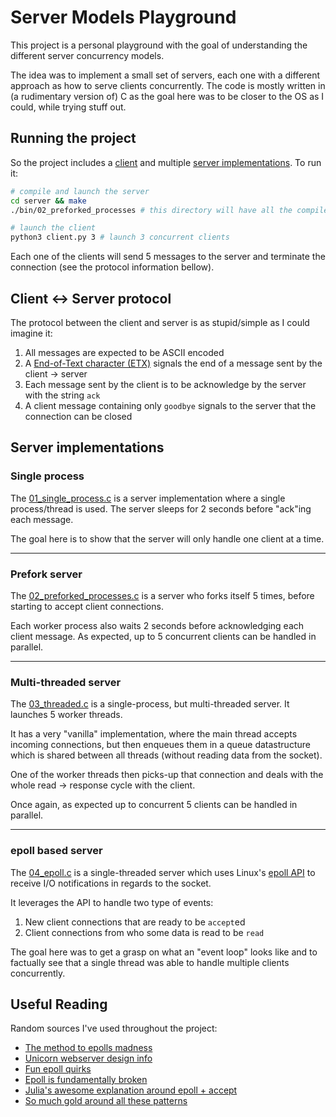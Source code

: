 # Server Models Playground

This project is a personal playground with the goal of understanding the different server concurrency models.

The idea was to implement a small set of servers, each one with a different approach as how to serve clients concurrently. The code is mostly written in (a rudimentary version of) C as the goal here was to be closer to the OS as I could, while trying stuff out.


## Running the project

So the project includes a [client](./client.py) and multiple [server implementations](./server). To run it:

```sh
# compile and launch the server
cd server && make
./bin/02_preforked_processes # this directory will have all the compiled servers

# launch the client
python3 client.py 3 # launch 3 concurrent clients
```

Each one of the clients will send 5 messages to the server and terminate the connection (see the protocol information bellow).


## Client <-> Server protocol

The protocol between the client and server is as stupid/simple as I could imagine it:

1. All messages are expected to be ASCII encoded
1. A [End-of-Text character (ETX)](https://en.wikipedia.org/wiki/End-of-Text_character) signals the end of a message sent by the client -> server
1. Each message sent by the client is to be acknowledge by the server with the string `ack`
1. A client message containing only `goodbye` signals to the server that the connection can be closed


## Server implementations

### Single process 

The [01_single_process.c](./server/src/01_single_process.c) is a server implementation where a single process/thread is used. The server sleeps for 2 seconds before "ack"ing each message.

The goal here is to show that the server will only handle one client at a time.

----

### Prefork server

The [02_preforked_processes.c](./server/src/02_prefork_processes.c) is a server who forks itself 5 times, before starting to accept client connections.

Each worker process also waits 2 seconds before acknowledging each client message. As expected, up to 5 concurrent clients can be handled in parallel.

----

### Multi-threaded server

The [03_threaded.c](./server/src/03_threaded.c) is a single-process, but multi-threaded server. It launches 5 worker threads.

It has a very "vanilla" implementation, where the main thread accepts incoming connections, but then enqueues them in a queue datastructure which is shared between all threads (without reading data from the socket).

One of the worker threads then picks-up that connection and deals with the whole read -> response cycle with the client.

Once again, as expected up to concurrent 5 clients can be handled in parallel.

----

### epoll based server

The [04_epoll.c](./server/src/04_epoll.c) is a single-threaded server which uses Linux's [epoll API](https://www.man7.org/linux/man-pages/man7/epoll.7.html) to receive I/O notifications in regards to the socket.

It leverages the API to handle two type of events:

1. New client connections that are ready to be `accept`ed
1. Client connections from who some data is read to be `read`

The goal here was to get a grasp on what an "event loop" looks like and to factually see that a single thread was able to handle multiple clients concurrently.



## Useful Reading

Random sources I've used throughout the project:

* [The method to epolls madness](https://medium.com/@copyconstruct/the-method-to-epolls-madness-d9d2d6378642)
* [Unicorn webserver design info](https://yhbt.net/unicorn/DESIGN.html)
* [Fun epoll quirks](https://medium.com/@copyconstruct/the-method-to-epolls-madness-d9d2d6378642)
* [Epoll is fundamentally broken](https://idea.popcount.org/2017-02-20-epoll-is-fundamentally-broken-12/)
* [Julia's awesome explanation around epoll + accept](https://jvns.ca/blog/2017/06/03/async-io-on-linux--select--poll--and-epoll/)
* [So much gold around all these patterns](https://luminousmen.com/post/asynchronous-programming-blocking-and-non-blocking)
